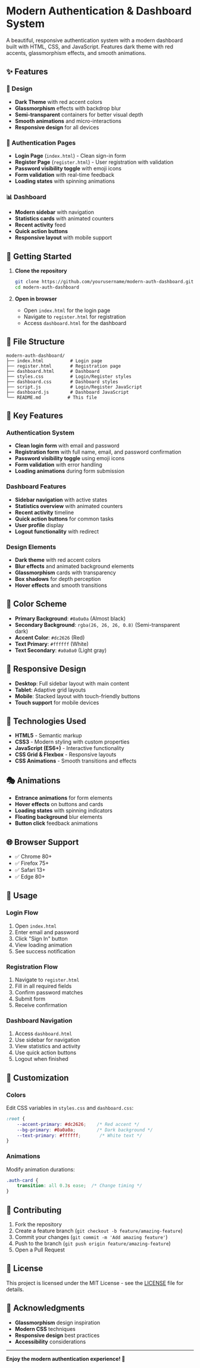# Modern Authentication & Dashboard System

A beautiful, responsive authentication system with a modern dashboard built with HTML, CSS, and JavaScript. Features dark theme with red accents, glassmorphism effects, and smooth animations.

## ✨ Features

### 🎨 Design
- **Dark Theme** with red accent colors
- **Glassmorphism** effects with backdrop blur
- **Semi-transparent** containers for better visual depth
- **Smooth animations** and micro-interactions
- **Responsive design** for all devices

### 🔐 Authentication Pages
- **Login Page** (`index.html`) - Clean sign-in form
- **Register Page** (`register.html`) - User registration with validation
- **Password visibility toggle** with emoji icons
- **Form validation** with real-time feedback
- **Loading states** with spinning animations

### 📊 Dashboard
- **Modern sidebar** with navigation
- **Statistics cards** with animated counters
- **Recent activity** feed
- **Quick action buttons**
- **Responsive layout** with mobile support

## 🚀 Getting Started

1. **Clone the repository**
   ```bash
   git clone https://github.com/yourusername/modern-auth-dashboard.git
   cd modern-auth-dashboard
   ```

2. **Open in browser**
   - Open `index.html` for the login page
   - Navigate to `register.html` for registration
   - Access `dashboard.html` for the dashboard

## 📁 File Structure

```
modern-auth-dashboard/
├── index.html          # Login page
├── register.html       # Registration page
├── dashboard.html      # Dashboard
├── styles.css          # Login/Register styles
├── dashboard.css       # Dashboard styles
├── script.js           # Login/Register JavaScript
├── dashboard.js        # Dashboard JavaScript
└── README.md          # This file
```

## 🎯 Key Features

### Authentication System
- **Clean login form** with email and password
- **Registration form** with full name, email, and password confirmation
- **Password visibility toggle** using emoji icons
- **Form validation** with error handling
- **Loading animations** during form submission

### Dashboard Features
- **Sidebar navigation** with active states
- **Statistics overview** with animated counters
- **Recent activity** timeline
- **Quick action buttons** for common tasks
- **User profile** display
- **Logout functionality** with redirect

### Design Elements
- **Dark theme** with red accent colors
- **Blur effects** and animated background elements
- **Glassmorphism** cards with transparency
- **Box shadows** for depth perception
- **Hover effects** and smooth transitions

## 🎨 Color Scheme

- **Primary Background**: `#0a0a0a` (Almost black)
- **Secondary Background**: `rgba(26, 26, 26, 0.8)` (Semi-transparent dark)
- **Accent Color**: `#dc2626` (Red)
- **Text Primary**: `#ffffff` (White)
- **Text Secondary**: `#a0a0a0` (Light gray)

## 📱 Responsive Design

- **Desktop**: Full sidebar layout with main content
- **Tablet**: Adaptive grid layouts
- **Mobile**: Stacked layout with touch-friendly buttons
- **Touch support** for mobile devices

## 🔧 Technologies Used

- **HTML5** - Semantic markup
- **CSS3** - Modern styling with custom properties
- **JavaScript (ES6+)** - Interactive functionality
- **CSS Grid & Flexbox** - Responsive layouts
- **CSS Animations** - Smooth transitions and effects

## 🎭 Animations

- **Entrance animations** for form elements
- **Hover effects** on buttons and cards
- **Loading states** with spinning indicators
- **Floating background** blur elements
- **Button click** feedback animations

## 🌐 Browser Support

- ✅ Chrome 80+
- ✅ Firefox 75+
- ✅ Safari 13+
- ✅ Edge 80+

## 📝 Usage

### Login Flow
1. Open `index.html`
2. Enter email and password
3. Click "Sign In" button
4. View loading animation
5. See success notification

### Registration Flow
1. Navigate to `register.html`
2. Fill in all required fields
3. Confirm password matches
4. Submit form
5. Receive confirmation

### Dashboard Navigation
1. Access `dashboard.html`
2. Use sidebar for navigation
3. View statistics and activity
4. Use quick action buttons
5. Logout when finished

## 🎯 Customization

### Colors
Edit CSS variables in `styles.css` and `dashboard.css`:
```css
:root {
    --accent-primary: #dc2626;    /* Red accent */
    --bg-primary: #0a0a0a;        /* Dark background */
    --text-primary: #ffffff;       /* White text */
}
```

### Animations
Modify animation durations:
```css
.auth-card {
    transition: all 0.3s ease;  /* Change timing */
}
```

## 🤝 Contributing

1. Fork the repository
2. Create a feature branch (`git checkout -b feature/amazing-feature`)
3. Commit your changes (`git commit -m 'Add amazing feature'`)
4. Push to the branch (`git push origin feature/amazing-feature`)
5. Open a Pull Request

## 📄 License

This project is licensed under the MIT License - see the [LICENSE](LICENSE) file for details.

## 🙏 Acknowledgments

- **Glassmorphism** design inspiration
- **Modern CSS** techniques
- **Responsive design** best practices
- **Accessibility** considerations

---

**Enjoy the modern authentication experience! 🚀** 